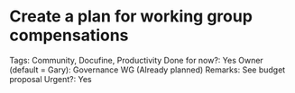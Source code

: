 # Create a plan for working group compensations

Tags: Community, Docufine, Productivity
Done for now?: Yes
Owner (default = Gary): Governance WG
(Already planned)
Remarks: See budget proposal
Urgent?: Yes